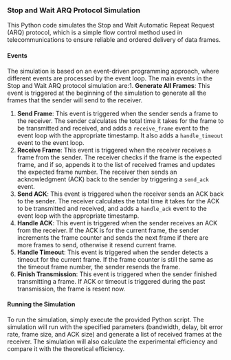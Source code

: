 ### Stop and Wait ARQ Protocol Simulation

This Python code simulates the Stop and Wait Automatic Repeat Request (ARQ) protocol, which is a simple flow control method used in telecommunications to ensure reliable and ordered delivery of data frames.

#### Events
The simulation is based on an event-driven programming approach, where different events are processed by the event loop. The main events in the Stop and Wait ARQ protocol simulation are:1. **Generate All Frames**: This event is triggered at the beginning of the simulation to generate all the frames that the sender will send to the receiver.

1. **Send Frame**: This event is triggered when the sender sends a frame to the receiver. The sender calculates the total time it takes for the frame to be transmitted and received, and adds a `receive_frame` event to the event loop with the appropriate timestamp. It also adds a `handle_timeout` event to the event loop.
2. **Receive Frame**: This event is triggered when the receiver receives a frame from the sender. The receiver checks if the frame is the expected frame, and if so, appends it to the list of received frames and updates the expected frame number. The receiver then sends an acknowledgment (ACK) back to the sender by triggering a `send_ack` event.
3. **Send ACK**: This event is triggered when the receiver sends an ACK back to the sender. The receiver calculates the total time it takes for the ACK to be transmitted and received, and adds a `handle_ack` event to the event loop with the appropriate timestamp.
4. **Handle ACK**: This event is triggered when the sender receives an ACK from the receiver. If the ACK is for the current frame, the sender increments the frame counter and sends the next frame if there are more frames to send, otherwise it resend current frame.
5. **Handle Timeout**: This event is triggered when the sender detects a timeout for the current frame. If the frame counter is still the same as the timeout frame number, the sender resends the frame.
6. **Finish Transmission**: This event is triggered when the sender finished transmitting a frame. If ACK or timeout is triggered during the past transmission, the frame is resent now.

#### Running the Simulation

To run the simulation, simply execute the provided Python script. The simulation will run with the specified parameters (bandwidth, delay, bit error rate, frame size, and ACK size) and generate a list of received frames at the receiver. The simulation will also calculate the experimental efficiency and compare it with the theoretical efficiency.
